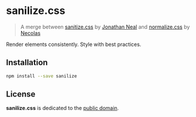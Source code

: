 # sanilize.css

> A merge between [sanitize.css][sanitize] by [Jonathan Neal][jonathan] and [normalize.css][normalize] by [Necolas][necolas]

[jonathan]:https://github.com/jonathantneal
[sanitize]:https://github.com/10up/sanitize.css
[necolas]:https://github.com/necolas
[normalize]:https://github.com/necolas/normalize.css

Render elements consistently. Style with best practices.

## Installation
```sh
npm install --save sanilize
```

## License
**sanilize.css** is dedicated to the [public domain](LICENSE.md).
